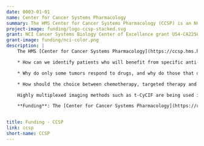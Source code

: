 ```yaml
---
date: 0003-01-01
name: Center for Cancer Systems Pharmacology
summary: The HMS Center for Cancer Systems Pharmacology (CCSP) is an NCI Cancer Systems Biology Center of Excellence that studies responsiveness and resistance to anti-cancer drugs.
project-image: funding/logo-ccsp-stacked.svg
grant: NCI Cancer Systems Biology Center of Excellence grant U54-CA225088
grant-image: funding/nci-color.png
description: |
    The HMS [Center for Cancer Systems Pharmacology](https://ccsp.hms.harvard.edu/) (CCSP) is an [NCI Cancer Systems Biology Center of Excellence](https://csbconsortium.org/) that studies responsiveness and resistance to anti-cancer drugs. The Center focuses on targeted small molecule therapies and newly emerging immune checkpoint inhibitors (ICIs), two cornerstones of precision cancer medicine. Using precision medicine approaches our team is attempting to answer these key questions:

    * How can we identify patients who will benefit from specific anti-cancer medicines and how can side-effects be minimized?

    * Why do only some tumors respond to drugs, and why do those that do respond frequently become drug resistant?

    * How should the choice between chemotherapy, targeted therapy and immunotherapy be made to optimize treatment for individual patients? The Center is committed to training students and postdocs, promoting junior faculty and ensuring that  data and software are reproducible, reliable and publicly accessible   

    Highly multiplexed imaging methods such as t-CyCIF are being used in the CCSP to immuno-profile tumors from patients before and after treatment. Nascent tumors are under continuous surveillance by the immune system and suppression of this surveillance is one of the key steps in development of malignancy. Drugs acting as immune checkpoint inhibitors (ICIs) restore anti-tumor immunity and result in very durable responses (potentially even cures) in some diseases. The key to understanding why ICIs work in some tumor types and not others is understanding a complex tumor milieu (the tumor microenvironment; TME) in which tumor, stromal and immune cells interact. The precise proportions and spatiotemporal arrangements of tumor, stromal and immune cells are being measured in tissue biopsies, and single-cell features extracted and associated with disease progression and therapeutic response using machine learning, deep learning and high-dimensional data analysis.

    **Funding**: The [Center for Cancer Systems Pharmacology](https://ccsp.hms.harvard.edu/) at HMS is funded by [NCI Cancer Systems Biology Center of Excellence](https://csbconsortium.org/) grant U54-CA225088 (Peter Sorger, PI) *Systems Pharmacology of Therapeutic and Adverse Responses to Immune Checkpoint and Small


title: Funding - CCSP
link: ccsp
short-name: CCSP
---
```

